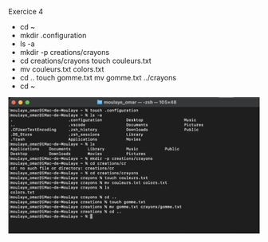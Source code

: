   Exercice 4
- cd ~
- mkdir .configuration
- ls -a
- mkdir -p creations/crayons
- cd creations/crayons
  touch couleurs.txt
- mv couleurs.txt colors.txt
- cd ..
  touch gomme.txt
  mv gomme.txt ../crayons
- cd ~
  


![Capture d'ecran d'exercice3](exercice4.png)